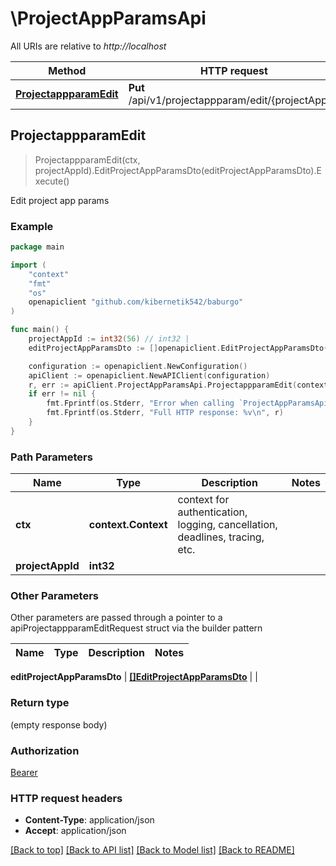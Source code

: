 # \ProjectAppParamsApi

All URIs are relative to *http://localhost*

Method | HTTP request | Description
------------- | ------------- | -------------
[**ProjectappparamEdit**](ProjectAppParamsApi.md#ProjectappparamEdit) | **Put** /api/v1/projectappparam/edit/{projectAppId} | Edit project app params



## ProjectappparamEdit

> ProjectappparamEdit(ctx, projectAppId).EditProjectAppParamsDto(editProjectAppParamsDto).Execute()

Edit project app params

### Example

```go
package main

import (
    "context"
    "fmt"
    "os"
    openapiclient "github.com/kibernetik542/baburgo"
)

func main() {
    projectAppId := int32(56) // int32 | 
    editProjectAppParamsDto := []openapiclient.EditProjectAppParamsDto{*openapiclient.NewEditProjectAppParamsDto("Key_example")} // []EditProjectAppParamsDto |  (optional)

    configuration := openapiclient.NewConfiguration()
    apiClient := openapiclient.NewAPIClient(configuration)
    r, err := apiClient.ProjectAppParamsApi.ProjectappparamEdit(context.Background(), projectAppId).EditProjectAppParamsDto(editProjectAppParamsDto).Execute()
    if err != nil {
        fmt.Fprintf(os.Stderr, "Error when calling `ProjectAppParamsApi.ProjectappparamEdit``: %v\n", err)
        fmt.Fprintf(os.Stderr, "Full HTTP response: %v\n", r)
    }
}
```

### Path Parameters


Name | Type | Description  | Notes
------------- | ------------- | ------------- | -------------
**ctx** | **context.Context** | context for authentication, logging, cancellation, deadlines, tracing, etc.
**projectAppId** | **int32** |  | 

### Other Parameters

Other parameters are passed through a pointer to a apiProjectappparamEditRequest struct via the builder pattern


Name | Type | Description  | Notes
------------- | ------------- | ------------- | -------------

 **editProjectAppParamsDto** | [**[]EditProjectAppParamsDto**](EditProjectAppParamsDto.md) |  | 

### Return type

 (empty response body)

### Authorization

[Bearer](../README.md#Bearer)

### HTTP request headers

- **Content-Type**: application/json
- **Accept**: application/json

[[Back to top]](#) [[Back to API list]](../README.md#documentation-for-api-endpoints)
[[Back to Model list]](../README.md#documentation-for-models)
[[Back to README]](../README.md)

